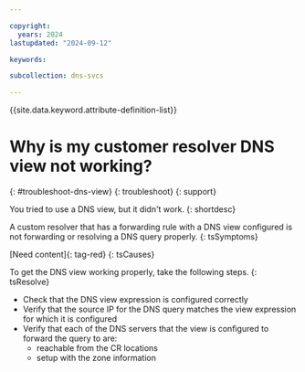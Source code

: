 ```yaml
---

copyright:
  years: 2024
lastupdated: "2024-09-12"

keywords:

subcollection: dns-svcs

---
```


{{site.data.keyword.attribute-definition-list}}

# Why is my customer resolver DNS view not working?
{: #troubleshoot-dns-view}
{: troubleshoot}
{: support}

You tried to use a DNS view, but it didn't work.
{: shortdesc}

A custom resolver that has a forwarding rule with a DNS view configured is not forwarding or resolving a DNS query properly.
{: tsSymptoms}

[Need content]{: tag-red}
{: tsCauses}

To get the DNS view working properly, take the following steps.
{: tsResolve}

* Check that the DNS view expression is configured correctly
* Verify that the source IP for the DNS query matches the view expression for which it is configured
* Verify that each of the  DNS servers that the view is configured to forward the query to are:
  * reachable from the CR locations
  * setup with the zone information
